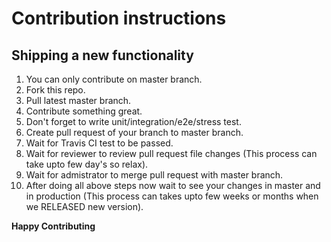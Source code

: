 # Contribution instructions

## Shipping a new functionality
 
1. You can only contribute on master branch.
2. Fork this repo.
3. Pull latest master branch.
4. Contribute something great.
5. Don't forget to write unit/integration/e2e/stress test.
6. Create pull request of your branch to master branch.
7. Wait for Travis CI test to be passed.
8. Wait for reviewer to review pull request file changes (This process can take upto few day's so relax).
9. Wait for admistrator to merge pull request with master branch.
10. After doing all above steps now wait to see your changes in master and in production (This process can takes upto few weeks or months when we RELEASED new version).


**Happy Contributing**
